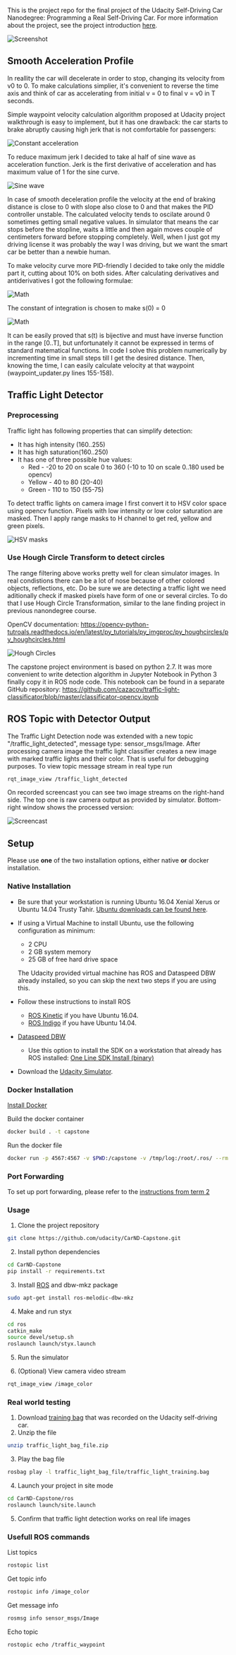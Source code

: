 This is the project repo for the final project of the Udacity Self-Driving Car Nanodegree: Programming a Real Self-Driving Car. For more information about the project, see the project introduction [here](https://classroom.udacity.com/nanodegrees/nd013/parts/6047fe34-d93c-4f50-8336-b70ef10cb4b2/modules/e1a23b06-329a-4684-a717-ad476f0d8dff/lessons/462c933d-9f24-42d3-8bdc-a08a5fc866e4/concepts/5ab4b122-83e6-436d-850f-9f4d26627fd9).


![Screenshot](https://github.com/cazacov/CarND-Capstone/blob/master/imgs/screenshot.jpg?raw=true)

## Smooth Acceleration Profile

In reallity the car will decelerate in order to stop, changing its velocity from v0 to 0. To make calculations simplier, it's convenient to reverse the time axis and think of car as accelerating from initial v = 0 to final v = v0 in T seconds.

Simple waypoint velocity calculation algorithm proposed at Udacity project walkthrough is easy to implement, but it has one drawback: the car starts to brake abruptly causing high jerk that is not comfortable for passengers:

![Constant acceleration](https://github.com/cazacov/CarND-Capstone/blob/master/imgs/constant_acceleration.png?raw=true)

To reduce maximum jerk I decided to take al half of sine wave as acceleration function. Jerk is the first derivative of acceleration and has maximum value of 1 for the sine curve.

![Sine wave](https://github.com/cazacov/CarND-Capstone/blob/master/imgs/sine_profile.png?raw=true)

In case of smooth deceleration profile the velocity at the end of braking distance is close to 0 with slope also close to 0 and that makes the PID controller unstable. The calculated velocity tends to oscilate around 0 sometimes getting small negative values. In simulator that means the car stops before the stopline, waits a little and then again moves couple of centimeters forward before stopping completely. Well, when I just got my driving license it was probably the way I was driving, but we want the smart car be better than a newbie human.

To make velocity curve more PID-friendly I decided to take only the middle part it, cutting about 10% on both sides. After calculating derivatives and antiderivatives I got the following formulae:

![Math](https://github.com/cazacov/CarND-Capstone/blob/master/imgs/acceleration_profile_math.png?raw=true)

The constant of integration is chosen to make s(0) = 0

![Math](https://github.com/cazacov/CarND-Capstone/blob/master/imgs/smooth_acceleration.png?raw=true)

It can be easily proved that s(t) is bijective and must have inverse function in the range [0..T], but unfortunately it cannot be expressed in terms of standard matematical functions. In code I solve this problem numerically by incrementing time in small steps till I get the desired distance. Then, knowing the time, I can easily calculate velocity at that waypoint (waypoint_updater.py lines 155-158).

## Traffic Light Detector

### Preprocessing 
Traffic light has following properties that can simplify detection:

- It has high intensity (160..255)
- It has high saturation(160..250)
- It has one of three possible hue values:
  - Red - -20 to 20 on scale 0 to 360 (-10 to 10 on scale 0..180 used be opencv)
  - Yellow - 40 to 80 (20-40)
  - Green - 110 to 150 (55-75)

To detect traffic lights on camera image I first convert it to HSV color space using opencv function. Pixels with low intensity or low color saturation are masked. Then I apply range masks to H channel to get red, yellow and green pixels.

![HSV masks](https://github.com/cazacov/CarND-Capstone/blob/master/imgs/masks.png?raw=true)

### Use Hough Circle Transform to detect circles

The range filtering above works pretty well for clean simulator images. In real condistions there can be a lot of nose because of other colored objects, reflections, etc. Do be sure we are detecting a traffic light we need aditionally check if masked pixels have form of one or several circles. To do that I use Hough Circle Transformation, similar to the lane finding project in previous nanondegree course. 

OpenCV documentation: https://opencv-python-tutroals.readthedocs.io/en/latest/py_tutorials/py_imgproc/py_houghcircles/py_houghcircles.html

![Hough Circles](https://github.com/cazacov/CarND-Capstone/blob/master/imgs/hough.png?raw=true)

The capstone project environment is based on python 2.7. It was more convenient to write detection algorithm in Jupyter Notebook in Python 3 finally copy it in ROS node code. This notebook can be found in a separate GitHub repository: https://github.com/cazacov/traffic-light-classificator/blob/master/classificator-opencv.ipynb

## ROS Topic with Detector Output

The Traffic Light Detection node was extended with a new topic "/traffic_light_detected", message type: sensor_msgs/Image. After processing camera image the traffic light classifier creates a new image with marked traffic lights and their color. That is useful for debugging purposes. To view topic message stream in real type run
```bash
rqt_image_view /traffic_light_detected
```
On recorded screencast you can see two image streams on the right-hand side. The top one is raw camera output as provided by simulator. Bottom-right window shows the processed version:

![Screencast](https://github.com/cazacov/CarND-Capstone/blob/master/imgs/anim.gif?raw=true)


## Setup
Please use **one** of the two installation options, either native **or** docker installation.

### Native Installation

* Be sure that your workstation is running Ubuntu 16.04 Xenial Xerus or Ubuntu 14.04 Trusty Tahir. [Ubuntu downloads can be found here](https://www.ubuntu.com/download/desktop).
* If using a Virtual Machine to install Ubuntu, use the following configuration as minimum:
  * 2 CPU
  * 2 GB system memory
  * 25 GB of free hard drive space

  The Udacity provided virtual machine has ROS and Dataspeed DBW already installed, so you can skip the next two steps if you are using this.

* Follow these instructions to install ROS
  * [ROS Kinetic](http://wiki.ros.org/kinetic/Installation/Ubuntu) if you have Ubuntu 16.04.
  * [ROS Indigo](http://wiki.ros.org/indigo/Installation/Ubuntu) if you have Ubuntu 14.04.
* [Dataspeed DBW](https://bitbucket.org/DataspeedInc/dbw_mkz_ros)
  * Use this option to install the SDK on a workstation that already has ROS installed: [One Line SDK Install (binary)](https://bitbucket.org/DataspeedInc/dbw_mkz_ros/src/81e63fcc335d7b64139d7482017d6a97b405e250/ROS_SETUP.md?fileviewer=file-view-default)
* Download the [Udacity Simulator](https://github.com/udacity/CarND-Capstone/releases).

### Docker Installation
[Install Docker](https://docs.docker.com/engine/installation/)

Build the docker container
```bash
docker build . -t capstone
```

Run the docker file
```bash
docker run -p 4567:4567 -v $PWD:/capstone -v /tmp/log:/root/.ros/ --rm -it capstone
```

### Port Forwarding
To set up port forwarding, please refer to the [instructions from term 2](https://classroom.udacity.com/nanodegrees/nd013/parts/40f38239-66b6-46ec-ae68-03afd8a601c8/modules/0949fca6-b379-42af-a919-ee50aa304e6a/lessons/f758c44c-5e40-4e01-93b5-1a82aa4e044f/concepts/16cf4a78-4fc7-49e1-8621-3450ca938b77)

### Usage

1. Clone the project repository
```bash
git clone https://github.com/udacity/CarND-Capstone.git
```

2. Install python dependencies
```bash
cd CarND-Capstone
pip install -r requirements.txt
```

3. Install [ROS](http://wiki.ros.org/melodic/Installation/Ubuntu) and dbw-mkz package
```bash
sudo apt-get install ros-melodic-dbw-mkz
```

4. Make and run styx
```bash
cd ros
catkin_make
source devel/setup.sh
roslaunch launch/styx.launch
```
5. Run the simulator

6. (Optional) View camera video stream
```bash
rqt_image_view /image_color
```



### Real world testing
1. Download [training bag](https://s3-us-west-1.amazonaws.com/udacity-selfdrivingcar/traffic_light_bag_file.zip) that was recorded on the Udacity self-driving car.
2. Unzip the file
```bash
unzip traffic_light_bag_file.zip
```
3. Play the bag file
```bash
rosbag play -l traffic_light_bag_file/traffic_light_training.bag
```
4. Launch your project in site mode
```bash
cd CarND-Capstone/ros
roslaunch launch/site.launch
```
5. Confirm that traffic light detection works on real life images



### Usefull ROS commands
List topics
```bash
rostopic list
```

Get topic info
```bash
rostopic info /image_color
```

Get message info
```bash
rosmsg info sensor_msgs/Image
```

Echo topic
```bash
rostopic echo /traffic_waypoint
```


